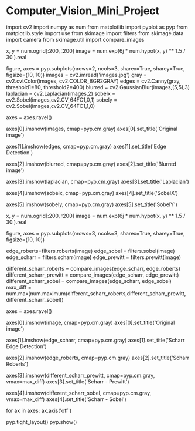# Computer_Vision_Mini_Project
import cv2
import numpy as num
from matplotlib import pyplot as pyp
from matplotlib.style import use
from skimage import filters
from skimage.data import camera
from skimage.util import compare_images

x, y = num.ogrid[:200, :200]
image = num.exp(6j * num.hypot(x, y) ** 1.5 / 30.).real


figure, axes = pyp.subplots(nrows=2, ncols=3, sharex=True, sharey=True,
                         figsize=(10, 10))
images = cv2.imread('images.jpg')
gray = cv2.cvtColor(images, cv2.COLOR_BGR2GRAY)
edges = cv2.Canny(gray, threshold1=80, threshold2=400)
blurred = cv2.GaussianBlur(images,(5,5),3)
laplacian = cv2.Laplacian(images,2)
sobelx = cv2.Sobel(images,cv2.CV_64FC1,0,1)
sobely = cv2.Sobel(images,cv2.CV_64FC1,1,0)

axes = axes.ravel()


axes[0].imshow(images, cmap=pyp.cm.gray)
axes[0].set_title('Original image')

axes[1].imshow(edges, cmap=pyp.cm.gray)
axes[1].set_title('Edge Detection')

axes[2].imshow(blurred, cmap=pyp.cm.gray)
axes[2].set_title('Blurred image')

axes[3].imshow(laplacian, cmap=pyp.cm.gray)
axes[3].set_title('Laplacian')

axes[4].imshow(sobelx, cmap=pyp.cm.gray)
axes[4].set_title('SobelX')

axes[5].imshow(sobely, cmap=pyp.cm.gray)
axes[5].set_title('SobelY')

x, y = num.ogrid[:200, :200]
image = num.exp(6j * num.hypot(x, y) ** 1.5 / 30.).real


figure, axes = pyp.subplots(nrows=3, ncols=3, sharex=True, sharey=True,
                         figsize=(10, 10))

edge_roberts=filters.roberts(image)
edge_sobel = filters.sobel(image)
edge_scharr = filters.scharr(image)
edge_prewitt = filters.prewitt(image)

different_scharr_roberts = compare_images(edge_scharr, edge_roberts)
different_scharr_prewitt = compare_images(edge_scharr, edge_prewitt)
different_scharr_sobel = compare_images(edge_scharr, edge_sobel)
max_diff = num.max(num.maximum(different_scharr_roberts,different_scharr_prewitt, different_scharr_sobel))


axes = axes.ravel()


axes[0].imshow(image, cmap=pyp.cm.gray)
axes[0].set_title('Original image')

axes[1].imshow(edge_scharr, cmap=pyp.cm.gray)
axes[1].set_title('Scharr Edge Detection')

axes[2].imshow(edge_roberts, cmap=pyp.cm.gray)
axes[2].set_title('Scharr Roberts')


axes[3].imshow(different_scharr_prewitt, cmap=pyp.cm.gray, vmax=max_diff)
axes[3].set_title('Scharr - Prewitt')

axes[4].imshow(different_scharr_sobel, cmap=pyp.cm.gray, vmax=max_diff)
axes[4].set_title('Scharr - Sobel')

for ax in axes:
    ax.axis('off')

pyp.tight_layout()
pyp.show()




